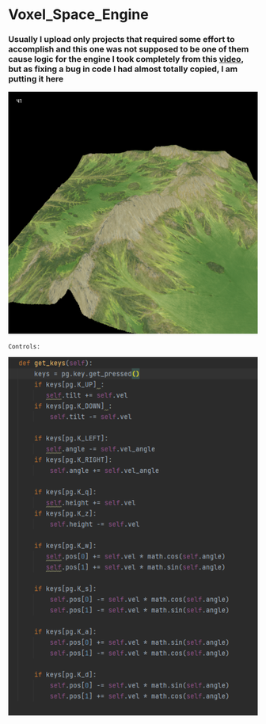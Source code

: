 # Voxel_Space_Engine
### Usually I upload only projects that required some effort to accomplish and this one was not supposed to be one of them cause logic for the engine I took completely from this [video](https://www.youtube.com/watch?v=CDak8p1fszw&t=392s), but as fixing a bug in code I had almost totally copied, I am putting it here
![This is a alt text.](/examples/sample1.png "This is a sample image.")
    
    Controls:
    
![This is a alt text.](/examples/sample2.png "This is a sample image.")


    
    








